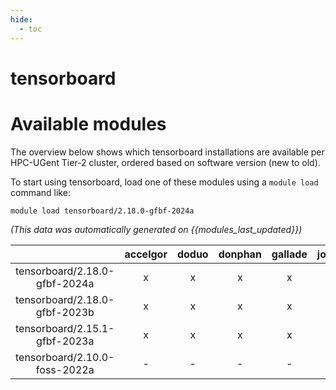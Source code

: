 ```yaml
---
hide:
  - toc
---
```


tensorboard
===========

# Available modules


The overview below shows which tensorboard installations are available per HPC-UGent Tier-2 cluster, ordered based on software version (new to old).

To start using tensorboard, load one of these modules using a `module load` command like:

```shell
module load tensorboard/2.18.0-gfbf-2024a
```

*(This data was automatically generated on {{modules_last_updated}})*

| |accelgor|doduo|donphan|gallade|joltik|litleo|shinx|
| :---: | :---: | :---: | :---: | :---: | :---: | :---: | :---: |
|tensorboard/2.18.0-gfbf-2024a|x|x|x|x|x|x|x|
|tensorboard/2.18.0-gfbf-2023b|x|x|x|x|x|x|x|
|tensorboard/2.15.1-gfbf-2023a|x|x|x|x|x|x|x|
|tensorboard/2.10.0-foss-2022a|-|-|-|-|-|x|x|
